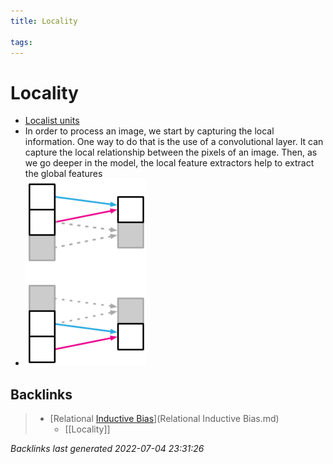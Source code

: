 ```yaml
---
title: Locality

tags: 
---
```


# Locality
- [Localist units](Localist%20units.md)
- In order to process an image, we start by capturing the local information. One way to do that is the use of a convolutional layer. It can capture the local relationship between the pixels of an image. Then, as we go deeper in the model, the local feature extractors help to extract the global features
- ![](assets/locality-194x300.webp)






















## Backlinks

> - [Relational [Inductive Bias](Inductive%20Bias.md)](Relational Inductive Bias.md)
>   - [[Locality]]

_Backlinks last generated 2022-07-04 23:31:26_
